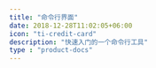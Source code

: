 ```yaml
---
title: "命令行界面"
date: 2018-12-28T11:02:05+06:00
icon: "ti-credit-card"
description: "快速入门的一个命令行工具"
type : "product-docs"
---
```

